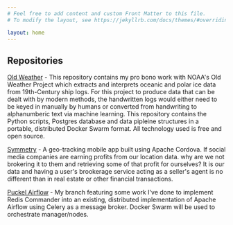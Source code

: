 ```yaml
---
# Feel free to add content and custom Front Matter to this file.
# To modify the layout, see https://jekyllrb.com/docs/themes/#overriding-theme-defaults

layout: home
---
```


## Repositories

[Old Weather](https://github.com/TomTolleson/Old-Weather) - This repository contains my pro bono work with NOAA's Old Weather Project which extracts and interprets oceanic and polar ice data from 19th-Century ship logs. For this project to produce data that can be dealt with by modern methods, the handwritten logs would either need to be keyed in manually by humans or converted from handwriting to alphanumberic text via machine learning. This repository contains the Python scripts, Postgres database and data pipleine structures in a portable, distributed Docker Swarm format. All technology used is free and open source.

[Symmetry](https://github.com/TomTolleson/symmetry) - A geo-tracking mobile app built using Apache Cordova. If social media companies are earning profits from our location data. why are we not brokering it to them and retrieving some of that profit for ourselves? It is our data and having a user's brookerage service acting as a seller's agent is no different than in real estate or other financial transactions.

[Puckel Airflow](https://github.com/puckel/docker-airflow) - My branch featuring some work I've done to implement Redis Commander into an existing, distributed implementation of Apache Airflow using Celery as a message broker. Docker Swarm will be used to orchestrate manager/nodes.
